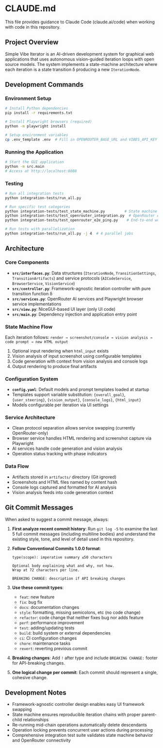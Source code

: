 # CLAUDE.md

This file provides guidance to Claude Code (claude.ai/code) when working with code in this repository.

## Project Overview

Simple Vibe Iterator is an AI-driven development system for graphical web applications that uses autonomous vision-guided iteration loops with open source models. The system implements a state-machine architecture where each iteration is a state transition δ producing a new `IterationNode`.

## Development Commands

### Environment Setup
```bash
# Install Python dependencies
pip install -r requirements.txt

# Install Playwright browsers (required)
python -m playwright install

# Setup environment variables
cp .env_template .env  # Fill in OPENROUTER_BASE_URL and VIBES_API_KEY
```

### Running the Application
```bash
# Start the GUI application
python -m src.main
# Access at http://localhost:8080
```

### Testing
```bash
# Run all integration tests
python integration-tests/run_all.py

# Run specific test categories
python integration-tests/test_state_machine.py         # State machine validation
python integration-tests/test_openrouter_integration.py  # OpenRouter API tests
python integration-tests/test_openrouter_e2e_ping.py    # End-to-end workflow test

# Run tests with parallelization
python integration-tests/run_all.py -j 4  # 4 parallel jobs
```

## Architecture

### Core Components
- **`src/interfaces.py`**: Data structures (`IterationNode`, `TransitionSettings`, `TransitionArtifacts`) and service protocols (`AICodeService`, `BrowserService`, `VisionService`)
- **`src/controller.py`**: Framework-agnostic iteration controller with pure transition function δ
- **`src/services.py`**: OpenRouter AI services and Playwright browser service implementations
- **`src/view.py`**: NiceGUI-based UI layer (only UI code)
- **`src/main.py`**: Dependency injection and application entry point

### State Machine Flow
Each iteration follows: `render → screenshot/console → vision analysis → code prompt → new HTML output`

1. Optional input rendering when `html_input` exists
2. Vision analysis of input screenshot using configurable templates
3. Code generation with context from vision analysis and console logs
4. Output rendering to produce final artifacts

### Configuration System
- **`config.yaml`**: Default models and prompt templates loaded at startup
- Templates support variable substitution: `{overall_goal}`, `{user_steering}`, `{vision_output}`, `{console_logs}`, `{html_input}`
- Models configurable per iteration via UI settings

### Service Architecture
- Clean protocol separation allows service swapping (currently OpenRouter-only)
- Browser service handles HTML rendering and screenshot capture via Playwright
- AI services handle code generation and vision analysis
- Operation status tracking with phase indicators

### Data Flow
- Artifacts stored in `artifacts/` directory (Git ignored)
- Screenshots and HTML files named by content hash
- Console logs captured and formatted for AI analysis
- Vision analysis feeds into code generation context

## Git Commit Messages

When asked to suggest a commit message, always:

1. **First analyze recent commit history**: Run `git log -5` to examine the last 5 full commit messages (including multiline bodies) and understand the existing style, tone, and level of detail used in this repository.

2. **Follow Conventional Commits 1.0.0 format**:
   ```
   type(scope): imperative summary ≤50 characters
   
   Optional body explaining what and why, not how.
   Wrap at 72 characters per line.
   
   BREAKING CHANGE: description if API breaking changes
   ```

3. **Use these commit types**:
   - `feat`: new feature
   - `fix`: bug fix  
   - `docs`: documentation changes
   - `style`: formatting, missing semicolons, etc (no code change)
   - `refactor`: code change that neither fixes bug nor adds feature
   - `perf`: performance improvement
   - `test`: adding/updating tests
   - `build`: build system or external dependencies
   - `ci`: CI configuration changes
   - `chore`: maintenance tasks
   - `revert`: reverting previous commit

4. **Breaking changes**: Add `!` after type and include `BREAKING CHANGE:` footer for API-breaking changes.

5. **One logical change per commit**: Each commit should represent a single, cohesive change.

## Development Notes

- Framework-agnostic controller design enables easy UI framework swapping
- State machine ensures reproducible iteration chains with proper parent-child relationships
- Re-running mid-chain operations automatically delete descendants
- Operation locking prevents concurrent user actions during processing
- Comprehensive integration test suite validates state machine behavior and OpenRouter connectivity